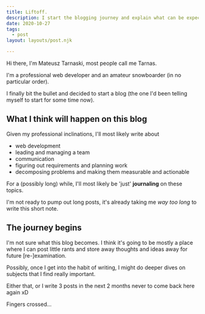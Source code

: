 ```yaml
---
title: Liftoff.
description: I start the blogging journey and explain what can be expected from this blog. While making 0 promises about regularity of the posts, by the way.
date: 2020-10-27
tags:
  - post
layout: layouts/post.njk

---
```


Hi there, I'm Mateusz Tarnaski, most people call me Tarnas.

I'm a professional web developer and an amateur snowboarder (in no particular order).

I finally bit the bullet and decided to start a blog (the one I'd been telling myself to start for some time now).

## What I think will happen on this blog

Given my professional inclinations, I'll most likely write about
- web development
- leading and managing a team
- communication
- figuring out requirements and planning work
- decomposing problems and making them measurable and actionable

For a (possibly long) while, I'll most likely be 'just' **journaling** on these topics.

I'm not ready to pump out long posts, it's already taking me *way too long* to write this short note.

## The journey begins

I'm not sure what this blog becomes.
I think it's going to be mostly a place where I can post little rants and store away thoughts and ideas away for future [re-]examination.

Possibly, once I get into the habit of writing, I might do deeper dives on subjects that I find really important.

Either that, or I write 3 posts in the next 2 months never to come back here again xD

Fingers crossed...
